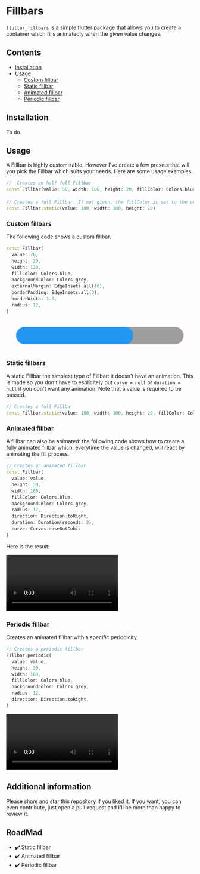 <!--
This README describes the package. If you publish this package to pub.dev,
this README's contents appear on the landing page for your package.

For information about how to write a good package README, see the guide for
[writing package pages](https://dart.dev/guides/libraries/writing-package-pages).

For general information about developing packages, see the Dart guide for
[creating packages](https://dart.dev/guides/libraries/create-library-packages)
and the Flutter guide for
[developing packages and plugins](https://flutter.dev/developing-packages).
-->
# Fillbars

`flutter_fillbars` is a simple flutter package that allows you to create a container which
fills animatedly when the given value changes.

## Contents

- [Installation](#installation)
- [Usage](#usage)
  - [Custom fillbar](#custom-fillbars)
  - [Static fillbar](#static-fillbars)
  - [Animated fillbar](#animated-fillbar)
  - [Periodic fillbar](#periodic-fillbar)


## Installation

To do.

## Usage

A Fillbar is highly customizable. However I've create a few presets that will you pick the Fillbar which suits your needs. Here are some usage examples

```dart
//  Creates an half full Fillbar
const Fillbar(value: 50, width: 100, height: 20, fillColor: Colors.blue,)

// Creates a full Fillbar. If not given, the fillColor is set to the primary color.
const Fillbar.static(value: 100, width: 100, height: 20)
```

### Custom fillbars

The following code shows a custom fillbar. 

```dart
const Fillbar(
  value: 78,
  height: 20,
  width: 120,
  fillColor: Colors.blue,
  backgroundColor: Colors.grey,
  externalMargin: EdgeInsets.all(10),
  borderPadding: EdgeInsets.all(3),
  borderWidth: 1.3,
  radius: 12,
)
```

![A custom Fillbar](assets/img.png)

### Static fillbars

A static Fillbar the simplest type of Fillbar: it doesn't have an animation. This is made so you don't have to esplicitely put `curve = null` or `duration = null` if you don't want any animation.
Note that a value is required to be passed.

```dart
// Creates a full Fillbar
const Fillbar.static(value: 100, width: 100, height: 20, fillColor: Colors.amber)
```

### Animated fillbar

A fillbar can also be animated: the following code shows how to create a fully animated fillbar which, everytime the value is changed, will react by animating the fill process.

```dart
// Creates an animated fillbar
const Fillbar(
  value: value,
  height: 30,
  width: 180,
  fillColor: Colors.blue,
  backgroundColor: Colors.grey,
  radius: 12,
  direction: Direction.toRight,
  duration: Duration(seconds: 2),
  curve: Curves.easeOutCubic
)
```

Here is the result:

![A fully animated fillbar](assets/Animation.mp4)

### Periodic fillbar

Creates an animated fillbar with a specific periodicity.  
```dart
// Creates a periodic fillbar
Fillbar.periodic(
  value: value,
  height: 30,
  width: 180,
  fillColor: Colors.blue,
  backgroundColor: Colors.grey,
  radius: 12,
  direction: Direction.toRight,
)
```

![A periodic fillbar](assets/periodic.mp4)

## Additional information

Please share and star this repository if you liked it. 
If you want, you can even contribute, just open a pull-request and I'll be more than happy to review it.

## RoadMad

- :heavy_check_mark: Static fillbar
- :heavy_check_mark: Animated fillbar
- :heavy_check_mark: Periodic fillbar